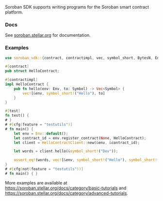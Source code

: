 Soroban SDK supports writing programs for the Soroban smart contract
platform.

### Docs

See [soroban.stellar.org](https://soroban.stellar.org) for documentation.

### Examples

```rust
use soroban_sdk::{contract, contractimpl, vec, symbol_short, BytesN, Env, Symbol, Vec};

#[contract]
pub struct HelloContract;

#[contractimpl]
impl HelloContract {
    pub fn hello(env: Env, to: Symbol) -> Vec<Symbol> {
        vec![&env, symbol_short!("Hello"), to]
    }
}

#[test]
fn test() {
# }
# #[cfg(feature = "testutils")]
# fn main() {
    let env = Env::default();
    let contract_id = env.register_contract(None, HelloContract);
    let client = HelloContractClient::new(&env, &contract_id);

    let words = client.hello(&symbol_short!("Dev"));

    assert_eq!(words, vec![&env, symbol_short!("Hello"), symbol_short!("Dev"),]);
}
# #[cfg(not(feature = "testutils"))]
# fn main() { }
```

More examples are available at <https://soroban.stellar.org/docs/category/basic-tutorials>
and <https://soroban.stellar.org/docs/category/advanced-tutorials>.
